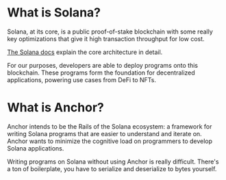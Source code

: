# What is Solana?

Solana, at its core, is a public proof-of-stake blockchain with some really key optimizations that give it high transaction throughput for low cost.

[The Solana docs](https://docs.solana.com/cluster/overview) explain the core architecture in detail.

For our purposes, developers are able to deploy programs onto this blockchain. These programs form the foundation for decentralized applications, powering
use cases from DeFi to NFTs.

# What is Anchor?

Anchor intends to be the Rails of the Solana ecosystem: a framework for writing Solana programs that are easier to understand and iterate on.
Anchor wants to minimize the cognitive load on programmers to develop Solana applications.

Writing programs on Solana without using Anchor is really difficult. There's a ton of boilerplate, you have to serialize and deserialize to bytes yourself.
